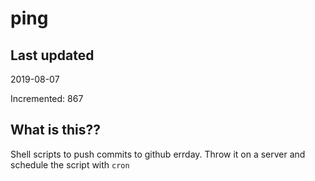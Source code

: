 # ping

## Last updated
2019-08-07

Incremented: 867

## What is this??
Shell scripts to push commits to github errday. Throw it on a server and schedule the script with `cron`
